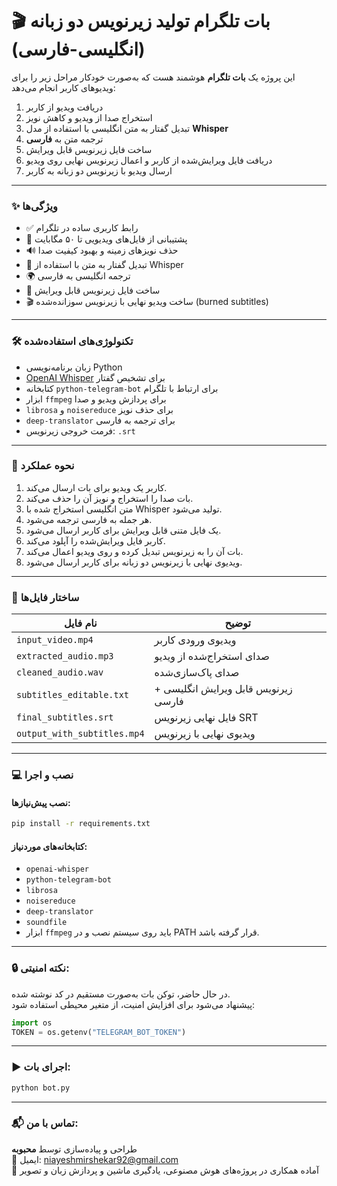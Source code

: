 
# 🎬 بات تلگرام تولید زیرنویس دو زبانه (انگلیسی-فارسی)

این پروژه یک **بات تلگرام** هوشمند هست که به‌صورت خودکار مراحل زیر را برای ویدیوهای کاربر انجام می‌دهد:

1. دریافت ویدیو از کاربر  
2. استخراج صدا از ویدیو و کاهش نویز  
3. تبدیل گفتار به متن انگلیسی با استفاده از مدل **Whisper**  
4. ترجمه متن به **فارسی**  
5. ساخت فایل زیرنویس قابل ویرایش  
6. دریافت فایل ویرایش‌شده از کاربر و اعمال زیرنویس نهایی روی ویدیو  
7. ارسال ویدیو با زیرنویس دو زبانه به کاربر

---

### ✨ ویژگی‌ها
- ✅ رابط کاربری ساده در تلگرام  
- 🎥 پشتیبانی از فایل‌های ویدیویی تا ۵۰ مگابایت  
- 🔊 حذف نویزهای زمینه و بهبود کیفیت صدا  
- 🧠 تبدیل گفتار به متن با استفاده از Whisper  
- 🌍 ترجمه انگلیسی به فارسی  
- 📄 ساخت فایل زیرنویس قابل ویرایش  
- 🎬 ساخت ویدیو نهایی با زیرنویس سوزانده‌شده (burned subtitles)

---

### 🛠 تکنولوژی‌های استفاده‌شده
- زبان برنامه‌نویسی Python  
- [OpenAI Whisper](https://github.com/openai/whisper) برای تشخیص گفتار  
- کتابخانه `python-telegram-bot` برای ارتباط با تلگرام  
- ابزار `ffmpeg` برای پردازش ویدیو و صدا  
- `librosa` و `noisereduce` برای حذف نویز  
- `deep-translator` برای ترجمه به فارسی  
- فرمت خروجی زیرنویس: `.srt`  

---

### 🧰 نحوه عملکرد
1. کاربر یک ویدیو برای بات ارسال می‌کند.  
2. بات صدا را استخراج و نویز آن را حذف می‌کند.  
3. متن انگلیسی استخراج شده با Whisper تولید می‌شود.  
4. هر جمله به فارسی ترجمه می‌شود.  
5. یک فایل متنی قابل ویرایش برای کاربر ارسال می‌شود.  
6. کاربر فایل ویرایش‌شده را آپلود می‌کند.  
7. بات آن را به زیرنویس تبدیل کرده و روی ویدیو اعمال می‌کند.  
8. ویدیوی نهایی با زیرنویس دو زبانه برای کاربر ارسال می‌شود.  

---

### 📂 ساختار فایل‌ها

| نام فایل | توضیح |
|----------|-------|
| `input_video.mp4` | ویدیوی ورودی کاربر |
| `extracted_audio.mp3` | صدای استخراج‌شده از ویدیو |
| `cleaned_audio.wav` | صدای پاک‌سازی‌شده |
| `subtitles_editable.txt` | زیرنویس قابل ویرایش انگلیسی + فارسی |
| `final_subtitles.srt` | فایل نهایی زیرنویس SRT |
| `output_with_subtitles.mp4` | ویدیوی نهایی با زیرنویس |

---

### 💻 نصب و اجرا

#### نصب پیش‌نیازها:
```bash
pip install -r requirements.txt
```

#### کتابخانه‌های موردنیاز:
- `openai-whisper`  
- `python-telegram-bot`  
- `librosa`  
- `noisereduce`  
- `deep-translator`  
- `soundfile`  
- ابزار `ffmpeg` باید روی سیستم نصب و در PATH قرار گرفته باشد.

---

### 🔒 نکته امنیتی:
در حال حاضر، توکن بات به‌صورت مستقیم در کد نوشته شده.  
پیشنهاد می‌شود برای افزایش امنیت، از متغیر محیطی استفاده شود:

```python
import os
TOKEN = os.getenv("TELEGRAM_BOT_TOKEN")
```

---

### ▶️ اجرای بات:
```bash
python bot.py
```

---

### 📬 تماس با من:
طراحی و پیاده‌سازی توسط **محبوبه**  
📧 ایمیل: [niayeshmirshekar92@gmail.com](mailto:niayeshmirshekar92@gmail.com)  
📲 آماده همکاری در پروژه‌های هوش مصنوعی، یادگیری ماشین و پردازش زبان و تصویر
